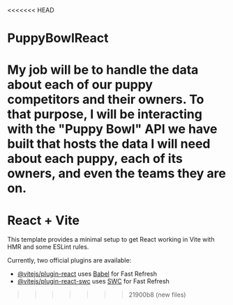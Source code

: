 <<<<<<< HEAD
# PuppyBowlReact
My job will be to handle the data about each of our puppy competitors and their owners. To that purpose, I will be interacting with the "Puppy Bowl" API we have built that hosts the data I will need about each puppy, each of its owners, and even the teams they are on.
=======
# React + Vite

This template provides a minimal setup to get React working in Vite with HMR and some ESLint rules.

Currently, two official plugins are available:

- [@vitejs/plugin-react](https://github.com/vitejs/vite-plugin-react/blob/main/packages/plugin-react/README.md) uses [Babel](https://babeljs.io/) for Fast Refresh
- [@vitejs/plugin-react-swc](https://github.com/vitejs/vite-plugin-react-swc) uses [SWC](https://swc.rs/) for Fast Refresh
>>>>>>> 21900b8 (new files)
